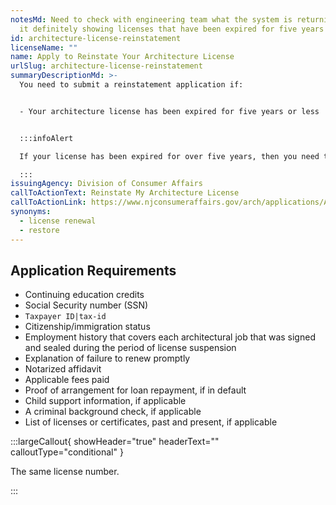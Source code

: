 ```yaml
---
notesMd: Need to check with engineering team what the system is returning -- is
  it definitely showing licenses that have been expired for five years or less?
id: architecture-license-reinstatement
licenseName: ""
name: Apply to Reinstate Your Architecture License
urlSlug: architecture-license-reinstatement
summaryDescriptionMd: >-
  You need to submit a reinstatement application if:


  - Your architecture license has been expired for five years or less


  :::infoAlert

  If your license has been expired for over five years, then you need to re-apply for your architect license.

  :::
issuingAgency: Division of Consumer Affairs
callToActionText: Reinstate My Architecture License
callToActionLink: https://www.njconsumeraffairs.gov/arch/applications/Application-for-Reinstatement-with-Instructions.pdf
synonyms:
  - license renewal
  - restore
---
```


## Application Requirements

- Continuing education credits
- Social Security number (SSN)
- `Taxpayer ID|tax-id`
- Citizenship/immigration status
- Employment history that covers each architectural job that was signed and sealed during the period of license suspension
- Explanation of failure to renew promptly
- Notarized affidavit
- Applicable fees paid
- Proof of arrangement for loan repayment, if in default
- Child support information, if applicable
- A criminal background check, if applicable
- List of licenses or certificates, past and present, if applicable

:::largeCallout{ showHeader="true" headerText="" calloutType="conditional" }

The same license number.

:::
